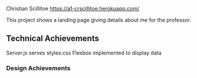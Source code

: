 Christian Scillitoe
https://a1-crscillitoe.herokuapp.com/

This project shows a landing page giving
details about me for the professor.

## Technical Achievements
Server.js serves styles.css
Flexbox implemented to display data

### Design Achievements

